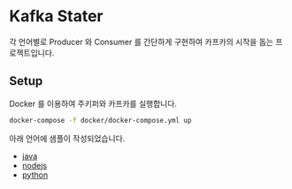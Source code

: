 # Kafka Stater
각 언어별로 Producer 와 Consumer 를 간단하게 구현하여 카프카의 시작을 돕는 프로젝트입니다.

## Setup
Docker 를 이용하여 주키퍼와 카프카를 실행합니다. 

```sh
docker-compose -f docker/docker-compose.yml up
```

아래 언어에 샘플이 작성되었습니다.

- [java](./kafka-starter-java)
- [nodejs](./kafka-starter-nodejs)
- [python](./kafka-starter-python)

